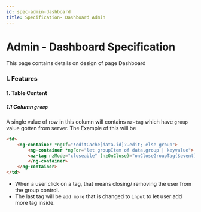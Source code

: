```yaml
---
id: spec-admin-dashboard
title: Specification- Dashboard Admin
---
```


# Admin - Dashboard Specification

This page contains details on design of page Dashboard

### I. Features

#### 1. Table Content

##### 1.1 Column `group`

A single value of row in this column will contains `nz-tag` which have `group` value gotten from server. The Example of this will be

```html
<td>
    <ng-container *ngIf="!editCache[data.id]?.edit; else group">
        <ng-container *ngFor="let groupItem of data.group | keyvalue">
        <nz-tag nzMode="closeable" (nzOnClose)="onCloseGroupTag($event)">{{ groupItem.value }}</nz-tag>  
        </ng-container>
    </ng-container>
</td>
```

- When a user click on a tag, that means closing/ removing the user from the group control.
- The last tag will be `add more` that is changed to `input` to let user add more tag inside.